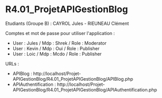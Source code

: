 # R4.01_ProjetAPIGestionBlog

Etudiants (Groupe B) : CAYROL Jules - RIEUNEAU Clément

Comptes et mot de passe pour utiliser l'application : 
  - User : Jules  / Mdp : Shrek / Role : Moderator
  - User : Kevin  / Mdp : Oui   / Role : Publisher
  - User : Loic   / Mdp : Mcdo  / Role : Publisher

URLs : 
  - APIBlog : http://localhost/Projet-APIGestionBlog/R4.01_ProjetAPIGestionBlog/APIBlog.php
  - APIAuthentification : http://localhost/Projet-APIGestionBlog/R4.01_ProjetAPIGestionBlog/APIAuthentification.php
